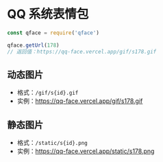 # QQ 系统表情包

```js
const qface = require('qface')

qface.getUrl(178)
// 返回值：https://qq-face.vercel.app/gif/s178.gif
```

## 动态图片

- 格式：`/gif/s{id}.gif`
- 实例：https://qq-face.vercel.app/gif/s178.gif

## 静态图片

- 格式：`/static/s{id}.png`
- 实例：https://qq-face.vercel.app/static/s178.png
